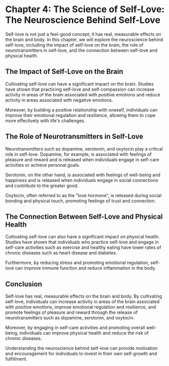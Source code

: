Chapter 4: The Science of Self-Love: The Neuroscience Behind Self-Love
======================================================================

Self-love is not just a feel-good concept; it has real, measurable effects on the brain and body. In this chapter, we will explore the neuroscience behind self-love, including the impact of self-love on the brain, the role of neurotransmitters in self-love, and the connection between self-love and physical health.

The Impact of Self-Love on the Brain
------------------------------------

Cultivating self-love can have a significant impact on the brain. Studies have shown that practicing self-love and self-compassion can increase activity in areas of the brain associated with positive emotions and reduce activity in areas associated with negative emotions.

Moreover, by building a positive relationship with oneself, individuals can improve their emotional regulation and resilience, allowing them to cope more effectively with life's challenges.

The Role of Neurotransmitters in Self-Love
------------------------------------------

Neurotransmitters such as dopamine, serotonin, and oxytocin play a critical role in self-love. Dopamine, for example, is associated with feelings of pleasure and reward and is released when individuals engage in self-care activities or achieve personal goals.

Serotonin, on the other hand, is associated with feelings of well-being and happiness and is released when individuals engage in social connections and contribute to the greater good.

Oxytocin, often referred to as the "love hormone", is released during social bonding and physical touch, promoting feelings of trust and connection.

The Connection Between Self-Love and Physical Health
----------------------------------------------------

Cultivating self-love can also have a significant impact on physical health. Studies have shown that individuals who practice self-love and engage in self-care activities such as exercise and healthy eating have lower rates of chronic diseases such as heart disease and diabetes.

Furthermore, by reducing stress and promoting emotional regulation, self-love can improve immune function and reduce inflammation in the body.

Conclusion
----------

Self-love has real, measurable effects on the brain and body. By cultivating self-love, individuals can increase activity in areas of the brain associated with positive emotions, improve emotional regulation and resilience, and promote feelings of pleasure and reward through the release of neurotransmitters such as dopamine, serotonin, and oxytocin.

Moreover, by engaging in self-care activities and promoting overall well-being, individuals can improve physical health and reduce the risk of chronic diseases.

Understanding the neuroscience behind self-love can provide motivation and encouragement for individuals to invest in their own self-growth and fulfillment.
